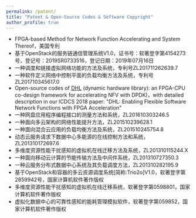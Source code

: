 ```yaml
---
permalink: /patent/
title: "Patent & Open-Source Codes & Software Copyright"
author_profile: true
---
```


* FPGA-based Method for Network Function Accelerating and System Thereof，美国专利
* 基于OpenStack的服务链通信管理系统V1.0，证书号：软著登字第4154273号，登记号：2019SR0733516，登记日期：2019年07月16日
* 一种调度和链接虚拟网络功能的方法及系统，专利号ZL201711262639.7
* 一种软件定义网络中控制平面的负载均衡方法及系统，专利号ZL201710345617.0
* Open-source codes of <a href="https://github.com/OpenCloudNeXt/DHL">DHL</a> (dynamic hardware library): an FPGA-CPU co-design framework for accelerating NFV with DPDK)，with detailed description in our ICDCS 2018 paper: "DHL: Enabling Flexible Software Network Functions with FPGA Acceleration"
* 一种网盘应用程序编程接口的测量方法和系统，ZL201610303246.5
* 一种面向多云架构的网络性能提升方法，ZL201510239628.1
* 一种面向混合云应用的负载均衡方法及系统，ZL201510245754.8
* 动态云服务请求下数据中心多能源的在线控制方法和系统，ZL201310172697.6
* 多维度资源性能干扰感知的虚拟机在线迁移方法及系统，ZL201310115244.X
* 一种面向移动云计算的节能传输方法及中间件系统，ZL201310727350.3
* 一种云服务分布式数据中心系统及其负载调度方法，ZL201310282195.9
* 基于OpenStack和容器的多云资源调度系统[简称:Trio2o]V1.0，软著登字第2859942号，国家计算机软件著作版权
* 多维度资源性能干扰感知的虚拟机在线迁移系统，软著登字第0598801，国家计算机软件著作版权
* 虚拟化数据中心的可靠性感知的能耗管理模拟软件，软著登字第059852，国家计算机软件著作版权
